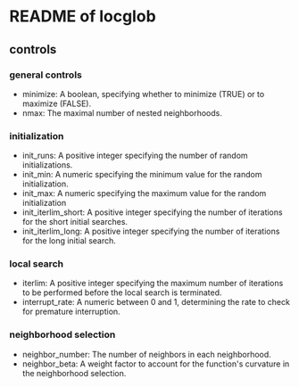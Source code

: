 # README of locglob

## controls

### general controls
- minimize: A boolean, specifying whether to minimize (TRUE) or to maximize (FALSE).
- nmax: The maximal number of nested neighborhoods.

### initialization
- init_runs: A positive integer specifying the number of random initializations.
- init_min: A numeric specifying the minimum value for the random initialization.
- init_max: A numeric specifying the maximum value for the random initialization
- init_iterlim_short: A positive integer specifying the number of iterations for the short initial searches.
- init_iterlim_long: A positive integer specifying the number of iterations for the long initial search.

### local search
- iterlim: A positive integer specifying the maximum number of iterations to be performed before the local search is terminated.
- interrupt_rate: A numeric between 0 and 1, determining the rate to check for premature interruption.

### neighborhood selection
- neighbor_number: The number of neighbors in each neighborhood.
- neighbor_beta: A weight factor to account for the function's curvature in the neighborhood selection.

